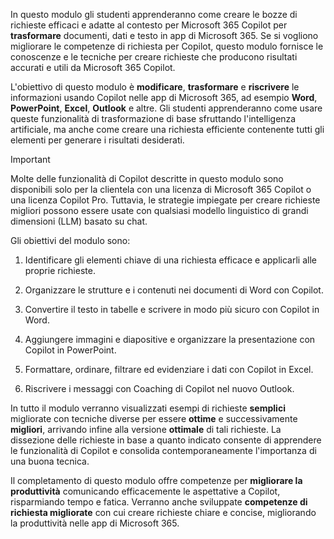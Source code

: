 In questo modulo gli studenti apprenderanno come creare le bozze di richieste efficaci e adatte al contesto per Microsoft 365 Copilot per **trasformare** documenti, dati e testo in app di Microsoft 365. Se si vogliono migliorare le competenze di richiesta per Copilot, questo modulo fornisce le conoscenze e le tecniche per creare richieste che producono risultati accurati e utili da Microsoft 365 Copilot.

L'obiettivo di questo modulo è **modificare**, **trasformare** e **riscrivere** le informazioni usando Copilot nelle app di Microsoft 365, ad esempio **Word**, **PowerPoint**, **Excel**, **Outlook** e altre. Gli studenti apprenderanno come usare queste funzionalità di trasformazione di base sfruttando l'intelligenza artificiale, ma anche come creare una richiesta efficiente contenente tutti gli elementi per generare i risultati desiderati.

> [!IMPORTANT]
> Molte delle funzionalità di Copilot descritte in questo modulo sono disponibili solo per la clientela con una licenza di Microsoft 365 Copilot o una licenza Copilot Pro. Tuttavia, le strategie impiegate per creare richieste migliori possono essere usate con qualsiasi modello linguistico di grandi dimensioni (LLM) basato su chat.

Gli obiettivi del modulo sono:

1. Identificare gli elementi chiave di una richiesta efficace e applicarli alle proprie richieste.

1. Organizzare le strutture e i contenuti nei documenti di Word con Copilot.

1. Convertire il testo in tabelle e scrivere in modo più sicuro con Copilot in Word.

1. Aggiungere immagini e diapositive e organizzare la presentazione con Copilot in PowerPoint.

1. Formattare, ordinare, filtrare ed evidenziare i dati con Copilot in Excel.

1. Riscrivere i messaggi con Coaching di Copilot nel nuovo Outlook.

In tutto il modulo verranno visualizzati esempi di richieste **semplici** migliorate con tecniche diverse per essere **ottime** e successivamente **migliori**, arrivando infine alla versione **ottimale** di tali richieste. La dissezione delle richieste in base a quanto indicato consente di apprendere le funzionalità di Copilot e consolida contemporaneamente l'importanza di una buona tecnica.

Il completamento di questo modulo offre competenze per **migliorare la produttività** comunicando efficacemente le aspettative a Copilot, risparmiando tempo e fatica. Verranno anche sviluppate **competenze di richiesta migliorate** con cui creare richieste chiare e concise, migliorando la produttività nelle app di Microsoft 365.